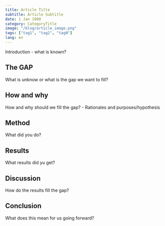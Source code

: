 ```yaml
---
title: Article Title
subtitle: Article Subtitle
date: 1 Jan 1900
category: CategoryTitle
image: "/blog/article_image.png"
tags: ["tag1", "tag2", "tagN"]
lang: en
---
```


Introduction - what is known?

## The GAP

What is unknow or what is the gap we want to fill?

## How and why

How and why should we fill the gap? - Rationales and purposes/hypothesis

## Method

What did you do?

## Results

What results did yu get?

## Discussion

How do the results fill the gap?

## Conclusion

What does this mean for us going forward?
